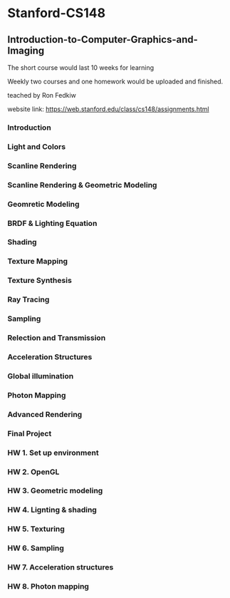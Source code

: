 # Stanford-CS148
## Introduction-to-Computer-Graphics-and-Imaging

The short course would last 10 weeks for learning

Weekly two courses and one homework would be uploaded and finished.

teached by Ron Fedkiw

website link: https://web.stanford.edu/class/cs148/assignments.html



### Introduction


### Light and Colors


### Scanline Rendering


### Scanline Rendering & Geometric Modeling


### Geomretic Modeling 
 

### BRDF & Lighting Equation


### Shading


### Texture Mapping


### Texture Synthesis


### Ray Tracing 


### Sampling


### Relection and Transmission


### Acceleration Structures


### Global illumination


### Photon Mapping


### Advanced Rendering


### Final Project


### HW 1. Set up environment

### HW 2. OpenGL

### HW 3. Geometric modeling

### HW 4. Lignting & shading

### HW 5. Texturing

### HW 6. Sampling

### HW 7. Acceleration structures

### HW 8. Photon mapping

